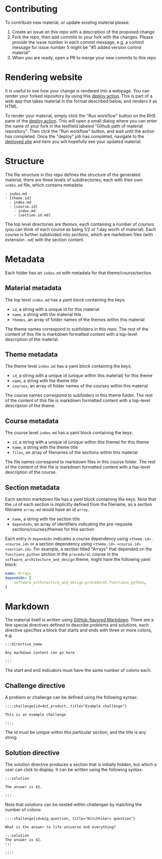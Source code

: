 # Contributing 

To contribute new material, or update existing material please:
  1. Create an issue on this repo with a description of the proposed change
  2. Fork the repo, then add commits to your fork with the changes. Please provide the issue number in each commit message, e.g. a commit message for issue number 5 might be "#5 added version control material"
  3. When you are ready, open a PR to merge your new commits to this repo

# Rendering website

It is useful to see how your change is rendered into a webpage. You can render
your forked repository by using this [deploy
action](https://github.com/OxfordRSE/gutenberg/actions/workflows/deploy.yml).
This is part of a web app that takes material in the format described below, and
renders it as HTML. 

To render your material, simply click the "Run workflow"
button on the RHS pane of the [deploy
action](https://github.com/OxfordRSE/gutenberg/actions/workflows/deploy.yml).
This will open a small dialog where you can enter the name of your fork in the
textfield labeled "Github path of material repository". Then click the "Run
workflow" button, and wait until the action has completed. Once the "deploy" job
has completed, navigate to the [deployed
site](https://oxfordrse.github.io/gutenberg/) and here you will hopefully see
your updated material.

# Structure

The file structure in this repo defines the structure of the generated material, there are three levels of subdirectories, each with their own `index.md` file, which contains metadata:

```
- index.md
- [theme.id]
  - index.md
  - [course.id]
    - index.md
    - [section.id.md]
```

The top level directories are *themes*, each containing a number of *courses*
(you can think of each course as being 1/2 or 1 day worth of material). Each
course is further subdivided into *sections*, which are markdown files (with
extension `.md`) with the section content.

# Metadata

Each folder has an `index.md` with metadata for that theme/course/section.

## Material metadata

The top level `index.md` has a yaml block containing the keys:
  - `id`, a string with a unique id for this material
  - `name`, a string with the material title
  - `themes`, an array of folder names of the themes within this material

The theme names correspond to subfolders in this repo. The rest of the content of this file is markdown formatted content with a top-level description of the material.

## Theme metadata

The theme level `index.md` has a yaml block containing the keys:

  - `id`, a string with a unique id (unique within this material) for this theme
  - `name`, a string with the theme title
  - `courses`, an array of folder names of the courses within this material

The course names correspond to subfolders in this theme folder. The rest of the content of this file is markdown formatted content with a top-level description of the theme.

## Course metadata

The course level `index.md` has a yaml block containing the keys:

  - `id`, a string with a unique id (unique within this theme) for this theme
  - `name`, a string with the theme title
  - `files`, an array of filenames of the sections within this material

The file names correspond to markdown files in this course folder. The rest of the content of this file is markdown formatted content with a top-level description of the course.

## Section metadata

Each section markdown file has a yaml block containing the keys. Note that the `id` of each section is implicitly defined from the filename, so a section filename `array.md` would have an id `array`.

  - `name`, a string with the section title
  - `dependsOn`, an array of identifiers indicating the pre-requisite sections/courses/themes for this section

Each entry in `dependsOn` indicates a course dependency using
`<theme.id>.<course.id>` or a section dependency using
`<theme.id>.<course.id><section.id>`. For example, a section titled "Arrays"
that depended on the `functions_python` section in the `procedural` course in
the `software_architecture_and_design` theme, might have the following yaml
block:

```yaml
name: Arrays
dependsOn: [
    software_architecture_and_design.procedural.functions_python,
]
```

# Markdown

The material itself is written using [GitHub-flavored
Markdown](https://docs.github.com/en/get-started/writing-on-github). There are a
few special directives defined to describe problems and solutions, each
directive specifies a block that starts and ends with three or more colons, e.g.

```pandoc
:::directive_name

Any markdown content can go here

:::
```

The start and end indicators must have the same number of colons each.

## Challenge directive

A problem or challenge can be defined using the following syntax:

```pandoc
::::challenge{id=dot_product, title="Example challenge"}

This is an example challenge

::::
```

The id must be unique within this particular section, and the title is any string

## Solution directive

The solution directive produces a section that is initially hidden, but which a
user can click to display. It can be written using the following syntax:


```pandoc
:::solution

The answer is 42.

:::
```

Note that solutions can be nested within challenges by matching the number of colons:


```pandoc
::::challenge{id=big_question, title="Hitchhikers question"}

What is the answer to life universe and everything?

:::solution
The answer is 42.
:::

::::
```




